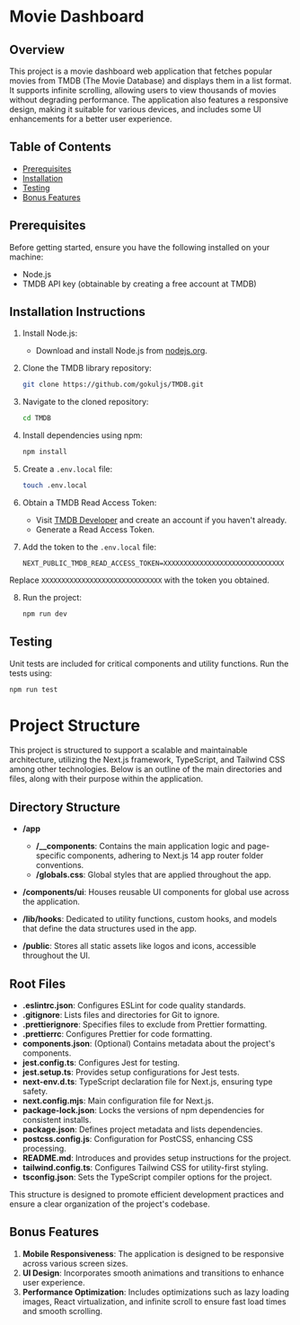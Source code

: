 # Movie Dashboard

## Overview

This project is a movie dashboard web application that fetches popular movies from TMDB (The Movie Database) and displays them in a list format. It supports infinite scrolling, allowing users to view thousands of movies without degrading performance. The application also features a responsive design, making it suitable for various devices, and includes some UI enhancements for a better user experience.

## Table of Contents

- [Prerequisites](#prerequisites)
- [Installation](#installation)
- [Testing](#testing)
- [Bonus Features](#bonus-features)

## Prerequisites

Before getting started, ensure you have the following installed on your machine:

- Node.js
- TMDB API key (obtainable by creating a free account at TMDB)

## Installation Instructions

1. Install Node.js:
    - Download and install Node.js from [nodejs.org](https://nodejs.org/).
   
2. Clone the TMDB library repository:
    ```bash
    git clone https://github.com/gokuljs/TMDB.git
    ```

3. Navigate to the cloned repository:
    ```bash
    cd TMDB
    ```

4. Install dependencies using npm:
    ```bash
    npm install
    ```

5. Create a `.env.local` file:
    ```bash
    touch .env.local
    ```

6. Obtain a TMDB Read Access Token:
    - Visit [TMDB Developer](https://developer.themoviedb.org/docs/getting-started) and create an account if you haven't already.
    - Generate a Read Access Token.

7. Add the token to the `.env.local` file:
    ```plaintext
    NEXT_PUBLIC_TMDB_READ_ACCESS_TOKEN=XXXXXXXXXXXXXXXXXXXXXXXXXXXXXX
    ```

Replace `XXXXXXXXXXXXXXXXXXXXXXXXXXXXXX` with the token you obtained.

8. Run the project:
    ```bash
    npm run dev
    ```

## Testing

Unit tests are included for critical components and utility functions. Run the tests using:

```bash
npm run test
```
# Project Structure

This project is structured to support a scalable and maintainable architecture, utilizing the Next.js framework, TypeScript, and Tailwind CSS among other technologies. Below is an outline of the main directories and files, along with their purpose within the application.

## Directory Structure

- **/app**
  - **/__components**: Contains the main application logic and page-specific components, adhering to Next.js 14 app router folder conventions.
  - **/globals.css**: Global styles that are applied throughout the app.

- **/components/ui**: Houses reusable UI components for global use across the application.

- **/lib/hooks**: Dedicated to utility functions, custom hooks, and models that define the data structures used in the app.

- **/public**: Stores all static assets like logos and icons, accessible throughout the UI.

## Root Files

- **.eslintrc.json**: Configures ESLint for code quality standards.
- **.gitignore**: Lists files and directories for Git to ignore.
- **.prettierignore**: Specifies files to exclude from Prettier formatting.
- **.prettierrc**: Configures Prettier for code formatting.
- **components.json**: (Optional) Contains metadata about the project's components.
- **jest.config.ts**: Configures Jest for testing.
- **jest.setup.ts**: Provides setup configurations for Jest tests.
- **next-env.d.ts**: TypeScript declaration file for Next.js, ensuring type safety.
- **next.config.mjs**: Main configuration file for Next.js.
- **package-lock.json**: Locks the versions of npm dependencies for consistent installs.
- **package.json**: Defines project metadata and lists dependencies.
- **postcss.config.js**: Configuration for PostCSS, enhancing CSS processing.
- **README.md**: Introduces and provides setup instructions for the project.
- **tailwind.config.ts**: Configures Tailwind CSS for utility-first styling.
- **tsconfig.json**: Sets the TypeScript compiler options for the project.

This structure is designed to promote efficient development practices and ensure a clear organization of the project's codebase.



## Bonus Features

1. **Mobile Responsiveness**: The application is designed to be responsive across various screen sizes.
2. **UI Design**: Incorporates smooth animations and transitions to enhance user experience.
3. **Performance Optimization**: Includes optimizations such as lazy loading images, React virtualization, and infinite scroll to ensure fast load times and smooth scrolling.




